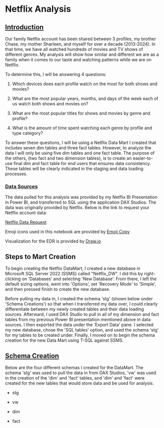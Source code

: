# Netflix Analysis


 ## <u>Introduction</u>

Our family Netflix account has been shared between 3 profiles, my brother Chase, my mother Sharleen, and myself for over a decade (2013-2024). In that time, we have all watched hundreds of movies and TV shows of different genres. My analysis will show how similar and different we are as a family when it comes to our taste and watching patterns while we are on Netflix.

To determine this, I will be answering 4 questions:

1) Which devices does each profile watch on the most for both shows and movies?

2) What are the most popular years, months, and days of the week each of us watch both shows and movies on?

3) What are the most popular titles for shows and movies by genre and profile?

4) What is the amount of time spent watching each genre by profile and type category?

To answer these questions, I will be using a Netflix Data Mart I created that includes seven dim tables and three fact tables. However, to analyze the data I will only be using five dim tables and one fact table. The purpose of the others, (two fact and two dimension tables), is to create an easier-to-use final dim and fact table for end users that ensures data consistency. These tables will be clearly indicated in the staging and data loading processes.

### <u>Data Sources</u>

The data pulled for this analysis was provided by my Netflix BI Presentation in Power BI, and transferred to SQL using the application DAX Studios. The data was originally provided by Netflix. Below is the link to request your Netflix account data: 

[Emoji Copy]: https://emojicopy.com/
[Netflix Data Request]: https://www.netflix.com/account/getmyinfo
[Draw.io]: https://www.drawio.com/
[Netflix Data Request]

Emoji icons used in this notebook are provided by [Emoji Copy]

Visualization for the EDR is provided by [Draw.io]

## Steps to Mart Creation

To begin creating the Netflix DataMart, I created a new database in Microsoft SQL Server 2022 (SSMS) called "Netflix_DW". I did this by right-clicking on 'Databases' and selecting 'New Database'. From there, I left the default sizing options, went into 'Options', set 'Recovery Mode' to 'Simple', and then pressed finish to create the new database.

Before pulling my data in, I created the schema 'stg' (shown below under 'Schema Creations') so that when I transferred my data over, I could clearly differentiate between my newly created tables and their data loading sources. Afterward, I used DAX Studio to pull in all of my dimension and fact tables from my previous Power BI presentation mentioned above in data sources. I then exported the data under the 'Export Data' pane. I selected my new database, chose the 'SQL tables' option, and used the schema 'stg' for my tables to be created under. Finally, I moved on to begin the schema creation for the new Data Mart using T-SQL against SSMS.

## <u>Schema Creation</u>
Below are the four different schemas I created for the DataMart. The schema 'stg' was used to pull the data in from DAX Studios, 'vw' was used in the creation of the 'dim' and 'fact' tables, and 'dim' and 'fact' were created for the new tables that would store data and be used for analysis.

- stg
+ vw
* dim
- fact
  


 
